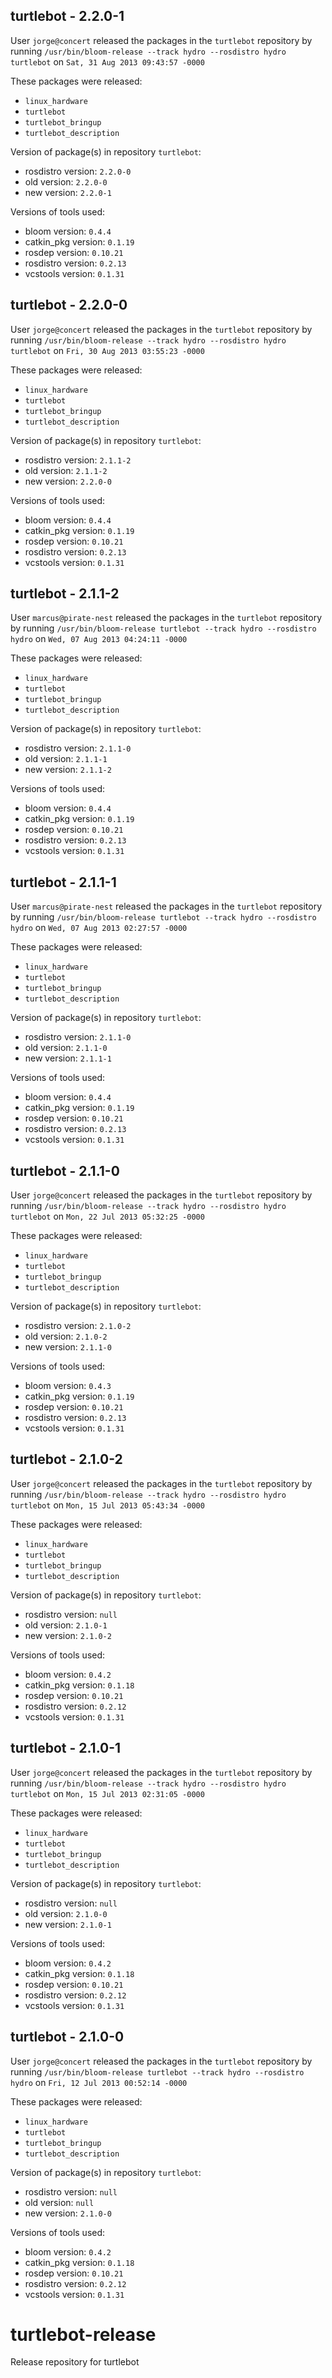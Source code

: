 ## turtlebot - 2.2.0-1

User `jorge@concert` released the packages in the `turtlebot` repository by running `/usr/bin/bloom-release --track hydro --rosdistro hydro turtlebot` on `Sat, 31 Aug 2013 09:43:57 -0000`

These packages were released:
- `linux_hardware`
- `turtlebot`
- `turtlebot_bringup`
- `turtlebot_description`

Version of package(s) in repository `turtlebot`:
- rosdistro version: `2.2.0-0`
- old version: `2.2.0-0`
- new version: `2.2.0-1`

Versions of tools used:
- bloom version: `0.4.4`
- catkin_pkg version: `0.1.19`
- rosdep version: `0.10.21`
- rosdistro version: `0.2.13`
- vcstools version: `0.1.31`


## turtlebot - 2.2.0-0

User `jorge@concert` released the packages in the `turtlebot` repository by running `/usr/bin/bloom-release --track hydro --rosdistro hydro turtlebot` on `Fri, 30 Aug 2013 03:55:23 -0000`

These packages were released:
- `linux_hardware`
- `turtlebot`
- `turtlebot_bringup`
- `turtlebot_description`

Version of package(s) in repository `turtlebot`:
- rosdistro version: `2.1.1-2`
- old version: `2.1.1-2`
- new version: `2.2.0-0`

Versions of tools used:
- bloom version: `0.4.4`
- catkin_pkg version: `0.1.19`
- rosdep version: `0.10.21`
- rosdistro version: `0.2.13`
- vcstools version: `0.1.31`


## turtlebot - 2.1.1-2

User `marcus@pirate-nest` released the packages in the `turtlebot` repository by running `/usr/bin/bloom-release turtlebot --track hydro --rosdistro hydro` on `Wed, 07 Aug 2013 04:24:11 -0000`

These packages were released:
- `linux_hardware`
- `turtlebot`
- `turtlebot_bringup`
- `turtlebot_description`

Version of package(s) in repository `turtlebot`:
- rosdistro version: `2.1.1-0`
- old version: `2.1.1-1`
- new version: `2.1.1-2`

Versions of tools used:
- bloom version: `0.4.4`
- catkin_pkg version: `0.1.19`
- rosdep version: `0.10.21`
- rosdistro version: `0.2.13`
- vcstools version: `0.1.31`


## turtlebot - 2.1.1-1

User `marcus@pirate-nest` released the packages in the `turtlebot` repository by running `/usr/bin/bloom-release turtlebot --track hydro --rosdistro hydro` on `Wed, 07 Aug 2013 02:27:57 -0000`

These packages were released:
- `linux_hardware`
- `turtlebot`
- `turtlebot_bringup`
- `turtlebot_description`

Version of package(s) in repository `turtlebot`:
- rosdistro version: `2.1.1-0`
- old version: `2.1.1-0`
- new version: `2.1.1-1`

Versions of tools used:
- bloom version: `0.4.4`
- catkin_pkg version: `0.1.19`
- rosdep version: `0.10.21`
- rosdistro version: `0.2.13`
- vcstools version: `0.1.31`


## turtlebot - 2.1.1-0

User `jorge@concert` released the packages in the `turtlebot` repository by running `/usr/bin/bloom-release --track hydro --rosdistro hydro turtlebot` on `Mon, 22 Jul 2013 05:32:25 -0000`

These packages were released:
- `linux_hardware`
- `turtlebot`
- `turtlebot_bringup`
- `turtlebot_description`

Version of package(s) in repository `turtlebot`:
- rosdistro version: `2.1.0-2`
- old version: `2.1.0-2`
- new version: `2.1.1-0`

Versions of tools used:
- bloom version: `0.4.3`
- catkin_pkg version: `0.1.19`
- rosdep version: `0.10.21`
- rosdistro version: `0.2.13`
- vcstools version: `0.1.31`


## turtlebot - 2.1.0-2

User `jorge@concert` released the packages in the `turtlebot` repository by running `/usr/bin/bloom-release --track hydro --rosdistro hydro turtlebot` on `Mon, 15 Jul 2013 05:43:34 -0000`

These packages were released:
- `linux_hardware`
- `turtlebot`
- `turtlebot_bringup`
- `turtlebot_description`

Version of package(s) in repository `turtlebot`:
- rosdistro version: `null`
- old version: `2.1.0-1`
- new version: `2.1.0-2`

Versions of tools used:
- bloom version: `0.4.2`
- catkin_pkg version: `0.1.18`
- rosdep version: `0.10.21`
- rosdistro version: `0.2.12`
- vcstools version: `0.1.31`


## turtlebot - 2.1.0-1

User `jorge@concert` released the packages in the `turtlebot` repository by running `/usr/bin/bloom-release --track hydro --rosdistro hydro turtlebot` on `Mon, 15 Jul 2013 02:31:05 -0000`

These packages were released:
- `linux_hardware`
- `turtlebot`
- `turtlebot_bringup`
- `turtlebot_description`

Version of package(s) in repository `turtlebot`:
- rosdistro version: `null`
- old version: `2.1.0-0`
- new version: `2.1.0-1`

Versions of tools used:
- bloom version: `0.4.2`
- catkin_pkg version: `0.1.18`
- rosdep version: `0.10.21`
- rosdistro version: `0.2.12`
- vcstools version: `0.1.31`


## turtlebot - 2.1.0-0

User `jorge@concert` released the packages in the `turtlebot` repository by running `/usr/bin/bloom-release turtlebot --track hydro --rosdistro hydro` on `Fri, 12 Jul 2013 00:52:14 -0000`

These packages were released:
- `linux_hardware`
- `turtlebot`
- `turtlebot_bringup`
- `turtlebot_description`

Version of package(s) in repository `turtlebot`:
- rosdistro version: `null`
- old version: `null`
- new version: `2.1.0-0`

Versions of tools used:
- bloom version: `0.4.2`
- catkin_pkg version: `0.1.18`
- rosdep version: `0.10.21`
- rosdistro version: `0.2.12`
- vcstools version: `0.1.31`


turtlebot-release
=================

Release repository for turtlebot
